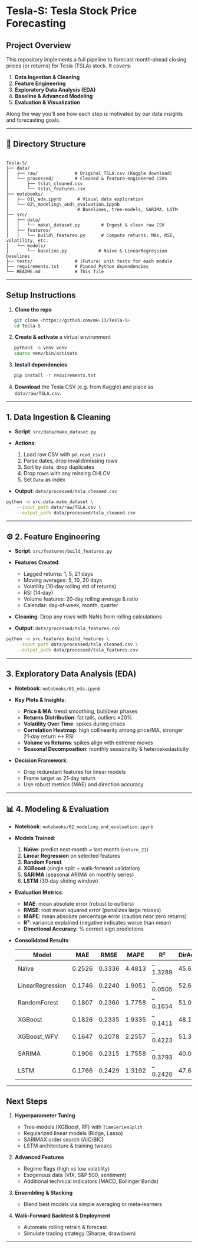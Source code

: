 # Tesla‑S: Tesla Stock Price Forecasting

## Project Overview
This repository implements a full pipeline to forecast month‑ahead closing prices (or returns) for Tesla (TSLA) stock. It covers:

1. **Data Ingestion & Cleaning**  
2. **Feature Engineering**  
3. **Exploratory Data Analysis (EDA)**  
4. **Baseline & Advanced Modeling**  
5. **Evaluation & Visualization**

Along the way you’ll see how each step is motivated by our data insights and forecasting goals.

---

## 📂 Directory Structure
```

Tesla‑S/
├── data/
│   ├── raw/              # Original TSLA.csv (Kaggle download)
│   └── processed/        # Cleaned & feature‑engineered CSVs
│       ├── tsla\_cleaned.csv
│       └── tsla\_features.csv
├── notebooks/
│   ├── 01\_eda.ipynb      # Visual data exploration
│   └── 02\_modeling\_and\_evaluation.ipynb
│                          # Baselines, tree‑models, SARIMA, LSTM
├── src/
│   ├── data/
│   │   └── make\_dataset.py        # Ingest & clean raw CSV
│   ├── features/
│   │   └── build\_features.py      # Compute returns, MAs, RSI, volatility, etc.
│   └── models/
│       └── baseline.py            # Naïve & LinearRegression baselines
├── tests/                # (Future) unit tests for each module
├── requirements.txt      # Pinned Python dependencies
└── README.md             # This file

```

---

## Setup Instructions

1. **Clone the repo**  
```bash
   git clone <https://github.com/mH-13/Tesla-S>
   cd Tesla‑S
```

2. **Create & activate** a virtual environment

```bash
   python3 -m venv venv
   source venv/bin/activate
```

3. **Install dependencies**

```bash
   pip install -r requirements.txt
```

4. **Download** the Tesla CSV (e.g. from Kaggle) and place as `data/raw/TSLA.csv`.

---



## 1. Data Ingestion & Cleaning

* **Script**: `src/data/make_dataset.py`
* **Actions**:

  1. Load raw CSV with `pd.read_csv()`
  2. Parse dates, drop invalid/missing rows
  3. Sort by date, drop duplicates
  4. Drop rows with any missing OHLCV
  5. Set `Date` as index
* **Output**: `data/processed/tsla_cleaned.csv`

```bash
python -m src.data.make_dataset \
    --input_path data/raw/TSLA.csv \
    --output_path data/processed/tsla_cleaned.csv
```

---

## ⚙️ 2. Feature Engineering

* **Script**: `src/features/build_features.py`
* **Features Created**:

  * Lagged returns: 1, 5, 21 days
  * Moving averages: 5, 10, 20 days
  * Volatility (10‑day rolling std of returns)
  * RSI (14‑day)
  * Volume features: 20‑day rolling average & ratio
  * Calendar: day‑of‑week, month, quarter
* **Cleaning**: Drop any rows with NaNs from rolling calculations
* **Output**: `data/processed/tsla_features.csv`

```bash
python -m src.features.build_features \
    --input_path data/processed/tsla_cleaned.csv \
    --output_path data/processed/tsla_features.csv
```

---



## 3. Exploratory Data Analysis (EDA)

* **Notebook**: `notebooks/01_eda.ipynb`
* **Key Plots & Insights**:

  * **Price & MA**: trend smoothing, bull/bear phases
  * **Returns Distribution**: fat tails, outliers ±20%
  * **Volatility Over Time**: spikes during crises
  * **Correlation Heatmap**: high collinearity among price/MA, stronger 21‑day return ↔ RSI
  * **Volume vs Returns**: spikes align with extreme moves
  * **Seasonal Decomposition**: monthly seasonality & heteroskedasticity
* **Decision Framework**:

  * Drop redundant features for linear models
  * Frame target as 21‑day return
  * Use robust metrics (MAE) and direction accuracy

---



## 📊 4. Modeling & Evaluation

* **Notebook**: `notebooks/02_modeling_and_evaluation.ipynb`

* **Models Trained**:

  1. **Naïve**: predict next‑month = last‑month (`return_21`)
  2. **Linear Regression** on selected features
  3. **Random Forest**
  4. **XGBoost** (single split + walk‑forward validation)
  5. **SARIMA** (seasonal ARIMA on monthly series)
  6. **LSTM** (30‑day sliding window)

* **Evaluation Metrics**:

  * **MAE**: mean absolute error (robust to outliers)
  * **RMSE**: root mean squared error (penalizes large misses)
  * **MAPE**: mean absolute percentage error (caution near zero returns)
  * **R²**: variance explained (negative indicates worse than mean)
  * **Directional Accuracy**: % correct sign predictions

* **Consolidated Results**:

  | Model            | MAE    | RMSE   | MAPE   | R²      | DirAcc |
  | ---------------- | ------ | ------ | ------ | ------- | ------ |
  | Naïve            | 0.2526 | 0.3336 | 4.4813 | –1.3289 | 45.6%  |
  | LinearRegression | 0.1746 | 0.2240 | 1.9051 | –0.0505 | 52.6%  |
  | RandomForest     | 0.1807 | 0.2360 | 1.7758 | –0.1654 | 51.0%  |
  | XGBoost          | 0.1826 | 0.2335 | 1.9335 | –0.1411 | 48.1%  |
  | XGBoost\_WFV     | 0.1647 | 0.2078 | 2.2557 | –0.4223 | 51.3%  |
  | SARIMA           | 0.1906 | 0.2315 | 1.7558 | –0.3793 | 40.0%  |
  | LSTM             | 0.1766 | 0.2429 | 1.3192 | –0.2420 | 47.6%  |

---



## Next Steps

1. **Hyperparameter Tuning**

   * Tree‑models (XGBoost, RF) with `TimeSeriesSplit`
   * Regularized linear models (Ridge, Lasso)
   * SARIMAX order search (AIC/BIC)
   * LSTM architecture & training tweaks

2. **Advanced Features**

   * Regime flags (high vs low volatility)
   * Exogenous data (VIX, S\&P 500, sentiment)
   * Additional technical indicators (MACD, Bollinger Bands)

3. **Ensembling & Stacking**

   * Blend best models via simple averaging or meta‑learners

4. **Walk‑Forward Backtest & Deployment**

   * Automate rolling retrain & forecast
   * Simulate trading strategy (Sharpe, drawdown)

---

```
```
